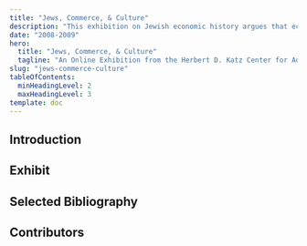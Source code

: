 ```yaml
---
title: "Jews, Commerce, & Culture"
description: "This exhibition on Jewish economic history argues that economics is not solely materialist and quantitative in nature but an integral part of Jewish religion and folkways."
date: "2008-2009"
hero:
  title: "Jews, Commerce, & Culture"
  tagline: "An Online Exhibition from the Herbert D. Katz Center for Advanced Judaic Studies 2008-2009 Fellows at the University of Pennsylvania"
slug: "jews-commerce-culture"
tableOfContents:
  minHeadingLevel: 2
  maxHeadingLevel: 3
template: doc
---
```

## Introduction

## Exhibit

## Selected Bibliography

## Contributors
 